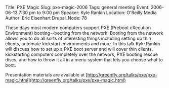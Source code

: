 Title: PXE Magic
Slug: pxe-magic-2006
Tags: general meeting
Event: 2006-06-13 7:30 pm to 9:00 pm
Speaker: Kyle Rankin
Location: O'Reilly Media
Author: Eric Eisenhart
Drupal_Node: 78

These days most modern computers support PXE (Preboot eXecution Environment) booting--booting from the network. Booting from the network allows you to do all sorts of interesting things including setting up thin clients, automate kickstart environments and more. In this talk Kyle Rankin will discuss how to set up a PXE boot server and will cover thin clients, kickstarting computers completely over the network, PXE booting rescue discs, and how to throw it all in a menu system that lets you choose what to boot.

Presentation materials are available at [http://greenfly.org/talks/pxe/pxe-magic.html](http://greenfly.org/talks/pxe/pxe-magic.html)
